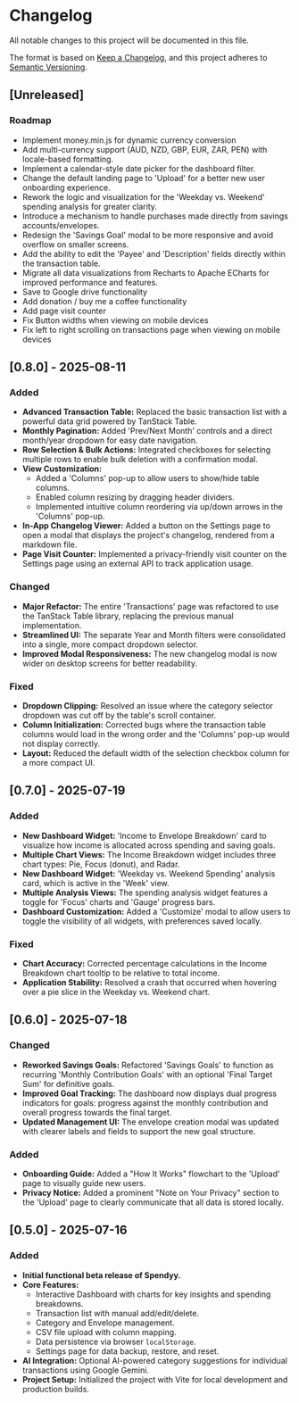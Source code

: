 # Changelog

All notable changes to this project will be documented in this file.

The format is based on [Keep a Changelog](https://keepachangelog.com/en/1.1.0/),
and this project adheres to [Semantic Versioning](https://semver.org/spec/v2.0.0.html).

## [Unreleased]

### Roadmap
- Implement money.min.js for dynamic currency conversion
- Add multi-currency support (AUD, NZD, GBP, EUR, ZAR, PEN) with locale-based formatting.
- Implement a calendar-style date picker for the dashboard filter.
- Change the default landing page to 'Upload' for a better new user onboarding experience.
- Rework the logic and visualization for the 'Weekday vs. Weekend' spending analysis for greater clarity.
- Introduce a mechanism to handle purchases made directly from savings accounts/envelopes.
- Redesign the 'Savings Goal' modal to be more responsive and avoid overflow on smaller screens.
- Add the ability to edit the 'Payee' and 'Description' fields directly within the transaction table.
- Migrate all data visualizations from Recharts to Apache ECharts for improved performance and features.
- Save to Google drive functionality
- Add donation / buy me a coffee functionality
- Add page visit counter
- Fix Button widths when viewing on mobile devices
- Fix left to right scrolling on transactions page when viewing on mobile devices

## [0.8.0] - 2025-08-11

### Added
- **Advanced Transaction Table:** Replaced the basic transaction list with a powerful data grid powered by TanStack Table.
- **Monthly Pagination:** Added 'Prev/Next Month' controls and a direct month/year dropdown for easy date navigation.
- **Row Selection & Bulk Actions:** Integrated checkboxes for selecting multiple rows to enable bulk deletion with a confirmation modal.
- **View Customization:**
    - Added a 'Columns' pop-up to allow users to show/hide table columns.
    - Enabled column resizing by dragging header dividers.
    - Implemented intuitive column reordering via up/down arrows in the 'Columns' pop-up.
- **In-App Changelog Viewer:** Added a button on the Settings page to open a modal that displays the project's changelog, rendered from a markdown file.
- **Page Visit Counter:** Implemented a privacy-friendly visit counter on the Settings page using an external API to track application usage.

### Changed
- **Major Refactor:** The entire 'Transactions' page was refactored to use the TanStack Table library, replacing the previous manual implementation.
- **Streamlined UI:** The separate Year and Month filters were consolidated into a single, more compact dropdown selector.
- **Improved Modal Responsiveness:** The new changelog modal is now wider on desktop screens for better readability.

### Fixed
- **Dropdown Clipping:** Resolved an issue where the category selector dropdown was cut off by the table's scroll container.
- **Column Initialization:** Corrected bugs where the transaction table columns would load in the wrong order and the 'Columns' pop-up would not display correctly.
- **Layout:** Reduced the default width of the selection checkbox column for a more compact UI.

## [0.7.0] - 2025-07-19

### Added
- **New Dashboard Widget:** 'Income to Envelope Breakdown' card to visualize how income is allocated across spending and saving goals.
- **Multiple Chart Views:** The Income Breakdown widget includes three chart types: Pie, Focus (donut), and Radar.
- **New Dashboard Widget:** 'Weekday vs. Weekend Spending' analysis card, which is active in the 'Week' view.
- **Multiple Analysis Views:** The spending analysis widget features a toggle for 'Focus' charts and 'Gauge' progress bars.
- **Dashboard Customization:** Added a 'Customize' modal to allow users to toggle the visibility of all widgets, with preferences saved locally.

### Fixed
- **Chart Accuracy:** Corrected percentage calculations in the Income Breakdown chart tooltip to be relative to total income.
- **Application Stability:** Resolved a crash that occurred when hovering over a pie slice in the Weekday vs. Weekend chart.

## [0.6.0] - 2025-07-18

### Changed
- **Reworked Savings Goals:** Refactored 'Savings Goals' to function as recurring 'Monthly Contribution Goals' with an optional 'Final Target Sum' for definitive goals.
- **Improved Goal Tracking:** The dashboard now displays dual progress indicators for goals: progress against the monthly contribution and overall progress towards the final target.
- **Updated Management UI:** The envelope creation modal was updated with clearer labels and fields to support the new goal structure.

### Added
- **Onboarding Guide:** Added a "How It Works" flowchart to the 'Upload' page to visually guide new users.
- **Privacy Notice:** Added a prominent "Note on Your Privacy" section to the 'Upload' page to clearly communicate that all data is stored locally.

## [0.5.0] - 2025-07-16

### Added
- **Initial functional beta release of Spendyy.**
- **Core Features:**
    - Interactive Dashboard with charts for key insights and spending breakdowns.
    - Transaction list with manual add/edit/delete.
    - Category and Envelope management.
    - CSV file upload with column mapping.
    - Data persistence via browser `localStorage`.
    - Settings page for data backup, restore, and reset.
- **AI Integration:** Optional AI-powered category suggestions for individual transactions using Google Gemini.
- **Project Setup:** Initialized the project with Vite for local development and production builds.